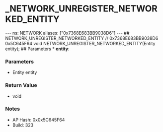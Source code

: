 # _NETWORK_UNREGISTER_NETWORKED_ENTITY

--- ns: NETWORK aliases: ["0x7368E683BB9038D6"] --- ## NETWORK_UNREGISTER_NETWORKED_ENTITY  // 0x7368E683BB9038D6 0x5C645F64 void NETWORK_UNREGISTER_NETWORKED_ENTITY(Entity entity);   ## Parameters * **entity**:

### Parameters
* Entity entity

### Return Value
* void

### Notes
* AP Hash: 0x0x5C645F64
* Build: 323

